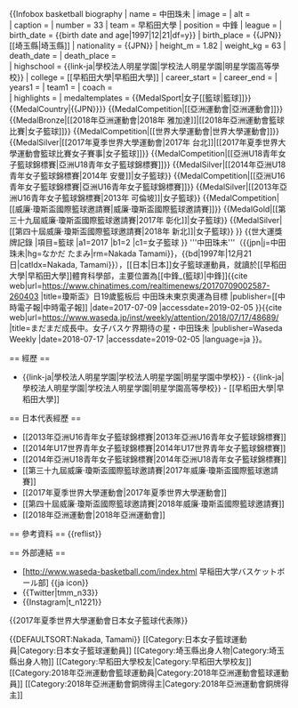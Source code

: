 {{Infobox basketball biography
| name         = 中田珠未
| image        = 
| alt          =  
| caption      = 
| number       = 33
| team         = 早稻田大學
| position     = 中鋒
| league       = 
| birth_date   = {{birth date and age|1997|12|21|df=y}} 
| birth_place  = {{JPN}}[[埼玉縣|埼玉縣]]
| nationality  = {{JPN}} 
| height_m     = 1.82
| weight_kg    = 63
| death_date   = 
| death_place  =  
| highschool   = {{link-ja|學校法人明星学園|学校法人明星学園|明星学園高等學校}}
| college      = [[早稻田大學|早稻田大學]]
| career_start = 
| career_end   = 
| years1       = 
| team1        =
| coach        =  
| highlights   = 
| medaltemplates =
{{MedalSport|女子[[籃球|籃球]]}}
{{MedalCountry|{{JPN}}}}
{{MedalCompetition|[[亞洲運動會|亞洲運動會]]}}
{{MedalBronze|[[2018年亞洲運動會|2018年 雅加達]]|[[2018年亞洲運動會籃球比賽|女子籃球]]}}
{{MedalCompetition|[[世界大學運動會|世界大學運動會]]}}
{{MedalSilver|[[2017年夏季世界大學運動會|2017年 台北]]|[[2017年夏季世界大學運動會籃球比賽女子賽事|女子籃球]]}}
{{MedalCompetition|[[亞洲U18青年女子籃球錦標賽|亞洲U18青年女子籃球錦標賽]]}}
{{MedalSilver|[[2014年亞洲U18青年女子籃球錦標賽|2014年 安曼]]|女子籃球}}
{{MedalCompetition|[[亞洲U16青年女子籃球錦標賽|亞洲U16青年女子籃球錦標賽]]}}
{{MedalSilver|[[2013年亞洲U16青年女子籃球錦標賽|2013年 可倫坡]]|女子籃球}}
{{MedalCompetition|[[威廉·瓊斯盃國際籃球邀請賽|威廉·瓊斯盃國際籃球邀請賽]]}}
{{MedalGold|[[第三十九屆威廉·瓊斯盃國際籃球邀請賽|2017年 彰化]]|女子籃球}}
{{MedalSilver|[[第四十屆威廉·瓊斯盃國際籃球邀請賽|2018年 新北]]|女子籃球}}
}}
{{世大運獎牌記錄
|項目=籃球
|a1=2017
|b1=2
|c1=女子籃球
}}
'''中田珠未'''（{{jpn|j=中田 珠未|hg=なかだ たまみ|rm=Nakada Tamami}}，{{bd|1997年|12月21日|catIdx=Nakada, Tamami}}），[[日本|日本]]女子籃球運動員，就讀於[[早稻田大學|早稻田大學]]體育科學部，主要位置為[[中鋒_(籃球)|中鋒]]<ref>{{cite web|url=https://www.chinatimes.com/realtimenews/20170709002587-260403 |title=瓊斯盃》日19歲籃板后 中田珠未東京奧運為目標 |publisher=[[中時電子報|中時電子報]] |date=2017-07-09 |accessdate=2019-02-05 }}</ref><ref>{{cite web|url=https://www.waseda.jp/inst/weekly/attention/2018/07/17/48689/ |title=まだまだ成長中。女子バスケ界期待の星・中田珠未 |publisher=Waseda Weekly |date=2018-07-17 |accessdate=2019-02-05 |language=ja }}</ref>。

== 經歷 ==
* {{link-ja|學校法人明星学園|学校法人明星学園|明星学園中學校}} - {{link-ja|學校法人明星学園|学校法人明星学園|明星学園高等學校}} - [[早稻田大學|早稻田大學]] 

== 日本代表經歷 ==
* [[2013年亞洲U16青年女子籃球錦標賽|2013年亞洲U16青年女子籃球錦標賽]]
* [[2014年U17世界青年女子籃球錦標賽|2014年U17世界青年女子籃球錦標賽]]
* [[2014年亞洲U18青年女子籃球錦標賽|2014年亞洲U18青年女子籃球錦標賽]]
* [[第三十九屆威廉·瓊斯盃國際籃球邀請賽|2017年威廉·瓊斯盃國際籃球邀請賽]]
* [[2017年夏季世界大學運動會|2017年夏季世界大學運動會]]
* [[第四十屆威廉·瓊斯盃國際籃球邀請賽|2018年威廉·瓊斯盃國際籃球邀請賽]]
* [[2018年亞洲運動會|2018年亞洲運動會]]

== 參考資料 ==
{{reflist}}

== 外部連結 ==
* [http://www.waseda-basketball.com/index.html 早稲田大学バスケットボール部] {{ja icon}}
* {{Twitter|tmm_n33}}
* {{Instagram|t_n1221}}

{{2017年夏季世界大學運動會日本女子籃球代表隊}}

{{DEFAULTSORT:Nakada, Tamami}}
[[Category:日本女子籃球運動員|Category:日本女子籃球運動員]]
[[Category:埼玉縣出身人物|Category:埼玉縣出身人物]]
[[Category:早稻田大學校友|Category:早稻田大學校友]]
[[Category:2018年亞洲運動會籃球運動員|Category:2018年亞洲運動會籃球運動員]]
[[Category:2018年亞洲運動會銅牌得主|Category:2018年亞洲運動會銅牌得主]]